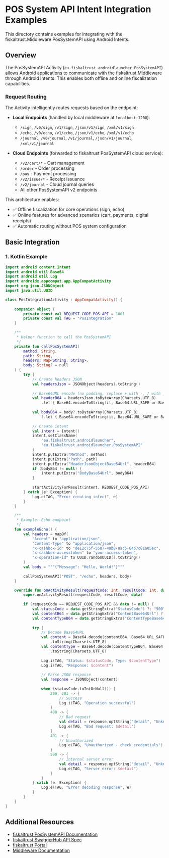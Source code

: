 # POS System API Intent Integration Examples

This directory contains examples for integrating with the fiskaltrust.Middleware PosSystemAPI using Android Intents.

## Overview

The PosSystemAPI Activity (`eu.fiskaltrust.androidlauncher.PosSystemAPI`) allows Android applications to communicate with the fiskaltrust.Middleware through Android Intents. This enables both offline and online fiscalization capabilities.

### Request Routing

The Activity intelligently routes requests based on the endpoint:

- **Local Endpoints** (handled by local middleware at `localhost:1200`):
  - `/sign`, `/v0/sign`, `/v1/sign`, `/json/v1/sign`, `/xml/v1/sign`
  - `/echo`, `/v0/echo`, `/v1/echo`, `/json/v1/echo`, `/xml/v1/echo`
  - `/journal`, `/v0/journal`, `/v1/journal`, `/json/v1/journal`, `/xml/v1/journal`
  
- **Cloud Endpoints** (forwarded to fiskaltrust PosSystemAPI cloud service):
  - `/v2/cart/*` - Cart management
  - `/order` - Order processing
  - `/pay` - Payment processing
  - `/v2/issue/*` - Receipt issuance
  - `/v2/journal` - Cloud journal queries
  - All other PosSystemAPI v2 endpoints

This architecture enables:
- ✅ Offline fiscalization for core operations (sign, echo)
- ✅ Online features for advanced scenarios (cart, payments, digital receipts)
- ✅ Automatic routing without POS system configuration

## Basic Integration

### 1. Kotlin Example

```kotlin
import android.content.Intent
import android.util.Base64
import android.util.Log
import androidx.appcompat.app.AppCompatActivity
import org.json.JSONObject
import java.util.UUID

class PosIntegrationActivity : AppCompatActivity() {
    
    companion object {
        private const val REQUEST_CODE_POS_API = 1001
        private const val TAG = "PosIntegration"
    }

    /**
     * Helper function to call the PosSystemAPI
     */
    private fun callPosSystemAPI(
        method: String,
        path: String,
        headers: Map<String, String>,
        body: String? = null
    ) {
        try {
            // Create headers JSON
            val headersJson = JSONObject(headers).toString()
            
            // Base64URL encode (no padding, replace + with -, / with _)
            val headerB64 = headersJson.toByteArray(Charsets.UTF_8)
                .let { Base64.encodeToString(it, Base64.URL_SAFE or Base64.NO_PADDING or Base64.NO_WRAP) }
            
            val bodyB64 = body?.toByteArray(Charsets.UTF_8)
                ?.let { Base64.encodeToString(it, Base64.URL_SAFE or Base64.NO_PADDING or Base64.NO_WRAP) }
            
            // Create intent
            val intent = Intent()
            intent.setClassName(
                "eu.fiskaltrust.androidlauncher",
                "eu.fiskaltrust.androidlauncher.PosSystemAPI"
            )
            intent.putExtra("Method", method)
            intent.putExtra("Path", path)
            intent.putExtra("HeaderJsonObjectBase64Url", headerB64)
            if (bodyB64 != null) {
                intent.putExtra("BodyBase64Url", bodyB64)
            }
            
            startActivityForResult(intent, REQUEST_CODE_POS_API)
        } catch (e: Exception) {
            Log.e(TAG, "Error creating intent", e)
        }
    }

    /**
     * Example: Echo endpoint
     */
    fun exampleEcho() {
        val headers = mapOf(
            "Accept" to "application/json",
            "Content-Type" to "application/json",
            "x-cashbox-id" to "de12c75f-5587-48b8-8ac5-64b7c81a05ec",
            "x-cashbox-accesstoken" to "your-access-token",
            "x-operation-id" to UUID.randomUUID().toString()
        )
        val body = """{"Message": "Hello, World!"}"""
        
        callPosSystemAPI("POST", "/echo", headers, body)
    }

    override fun onActivityResult(requestCode: Int, resultCode: Int, data: Intent?) {
        super.onActivityResult(requestCode, resultCode, data)
        
        if (requestCode == REQUEST_CODE_POS_API && data != null) {
            val statusCode = data.getStringExtra("StatusCode") ?: "500"
            val contentB64 = data.getStringExtra("ContentBase64Url") ?: ""
            val contentTypeB64 = data.getStringExtra("ContentTypeBase64Url") ?: ""
            
            try {
                // Decode Base64URL
                val content = Base64.decode(contentB64, Base64.URL_SAFE or Base64.NO_PADDING or Base64.NO_WRAP)
                    .toString(Charsets.UTF_8)
                val contentType = Base64.decode(contentTypeB64, Base64.URL_SAFE or Base64.NO_PADDING or Base64.NO_WRAP)
                    .toString(Charsets.UTF_8)
                
                Log.i(TAG, "Status: $statusCode, Type: $contentType")
                Log.i(TAG, "Response: $content")
                
                // Parse JSON response
                val response = JSONObject(content)
                
                when (statusCode.toIntOrNull()) {
                    200, 201 -> {
                        // Success
                        Log.i(TAG, "Operation successful")
                    }
                    400 -> {
                        // Bad request
                        val detail = response.optString("detail", "Unknown error")
                        Log.e(TAG, "Bad request: $detail")
                    }
                    401 -> {
                        // Unauthorized
                        Log.e(TAG, "Unauthorized - check credentials")
                    }
                    500 -> {
                        // Internal server error
                        val detail = response.optString("detail", "Unknown error")
                        Log.e(TAG, "Server error: $detail")
                    }
                }
            } catch (e: Exception) {
                Log.e(TAG, "Error decoding response", e)
            }
        }
    }
}
```

## Additional Resources

- [fiskaltrust PosSystemAPI Documentation](https://docs.fiskaltrust.eu/apis/pos-system-api)
- [fiskaltrust SwaggerHub API Spec](https://app.swaggerhub.com/apis/fiskaltrust/fiskaltrust-possystem-api/2.1)
- [fiskaltrust Portal](https://portal.fiskaltrust.eu)
- [Middleware Documentation](https://docs.fiskaltrust.cloud)

